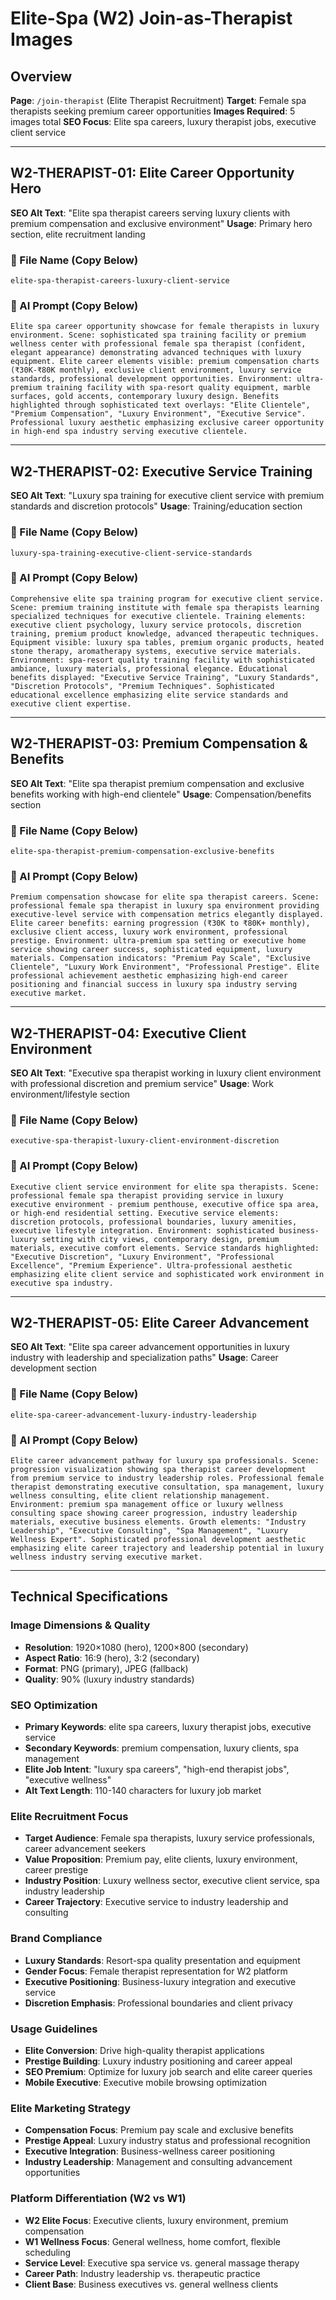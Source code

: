 # Elite-Spa (W2) Join-as-Therapist Images

## Overview
**Page**: `/join-therapist` (Elite Therapist Recruitment)
**Target**: Female spa therapists seeking premium career opportunities
**Images Required**: 5 images total
**SEO Focus**: Elite spa careers, luxury therapist jobs, executive client service

---

## W2-THERAPIST-01: Elite Career Opportunity Hero
**SEO Alt Text**: "Elite spa therapist careers serving luxury clients with premium compensation and exclusive environment"
**Usage**: Primary hero section, elite recruitment landing

### 📁 File Name (Copy Below)
```
elite-spa-therapist-careers-luxury-client-service
```

### 🎨 AI Prompt (Copy Below)
```
Elite spa career opportunity showcase for female therapists in luxury environment. Scene: sophisticated spa training facility or premium wellness center with professional female spa therapist (confident, elegant appearance) demonstrating advanced techniques with luxury equipment. Elite career elements visible: premium compensation charts (₹30K-₹80K monthly), exclusive client environment, luxury service standards, professional development opportunities. Environment: ultra-premium training facility with spa-resort quality equipment, marble surfaces, gold accents, contemporary luxury design. Benefits highlighted through sophisticated text overlays: "Elite Clientele", "Premium Compensation", "Luxury Environment", "Executive Service". Professional luxury aesthetic emphasizing exclusive career opportunity in high-end spa industry serving executive clientele.
```

---

## W2-THERAPIST-02: Executive Service Training
**SEO Alt Text**: "Luxury spa training for executive client service with premium standards and discretion protocols"
**Usage**: Training/education section

### 📁 File Name (Copy Below)
```
luxury-spa-training-executive-client-service-standards
```

### 🎨 AI Prompt (Copy Below)
```
Comprehensive elite spa training program for executive client service. Scene: premium training institute with female spa therapists learning specialized techniques for executive clientele. Training elements: executive client psychology, luxury service protocols, discretion training, premium product knowledge, advanced therapeutic techniques. Equipment visible: luxury spa tables, premium organic products, heated stone therapy, aromatherapy systems, executive service materials. Environment: spa-resort quality training facility with sophisticated ambiance, luxury materials, professional elegance. Educational benefits displayed: "Executive Service Training", "Luxury Standards", "Discretion Protocols", "Premium Techniques". Sophisticated educational excellence emphasizing elite service standards and executive client expertise.
```

---

## W2-THERAPIST-03: Premium Compensation & Benefits
**SEO Alt Text**: "Elite spa therapist premium compensation and exclusive benefits working with high-end clientele"
**Usage**: Compensation/benefits section

### 📁 File Name (Copy Below)
```
elite-spa-therapist-premium-compensation-exclusive-benefits
```

### 🎨 AI Prompt (Copy Below)
```
Premium compensation showcase for elite spa therapist careers. Scene: professional female spa therapist in luxury spa environment providing executive-level service with compensation metrics elegantly displayed. Elite career benefits: earning progression (₹30K to ₹80K+ monthly), exclusive client access, luxury work environment, professional prestige. Environment: ultra-premium spa setting or executive home service showing career success, sophisticated equipment, luxury materials. Compensation indicators: "Premium Pay Scale", "Exclusive Clientele", "Luxury Work Environment", "Professional Prestige". Elite professional achievement aesthetic emphasizing high-end career positioning and financial success in luxury spa industry serving executive market.
```

---

## W2-THERAPIST-04: Executive Client Environment
**SEO Alt Text**: "Executive spa therapist working in luxury client environment with professional discretion and premium service"
**Usage**: Work environment/lifestyle section

### 📁 File Name (Copy Below)
```
executive-spa-therapist-luxury-client-environment-discretion
```

### 🎨 AI Prompt (Copy Below)
```
Executive client service environment for elite spa therapists. Scene: professional female spa therapist providing service in luxury executive environment - premium penthouse, executive office spa area, or high-end residential setting. Executive service elements: discretion protocols, professional boundaries, luxury amenities, executive lifestyle integration. Environment: sophisticated business-luxury setting with city views, contemporary design, premium materials, executive comfort elements. Service standards highlighted: "Executive Discretion", "Luxury Environment", "Professional Excellence", "Premium Experience". Ultra-professional aesthetic emphasizing elite client service and sophisticated work environment in executive spa industry.
```

---

## W2-THERAPIST-05: Elite Career Advancement
**SEO Alt Text**: "Elite spa career advancement opportunities in luxury industry with leadership and specialization paths"
**Usage**: Career development section

### 📁 File Name (Copy Below)
```
elite-spa-career-advancement-luxury-industry-leadership
```

### 🎨 AI Prompt (Copy Below)
```
Elite career advancement pathway for luxury spa professionals. Scene: progression visualization showing spa therapist career development from premium service to industry leadership roles. Professional female therapist demonstrating executive consultation, spa management, luxury wellness consulting, elite client relationship management. Environment: premium spa management office or luxury wellness consulting space showing career progression, industry leadership materials, executive business elements. Growth elements: "Industry Leadership", "Executive Consulting", "Spa Management", "Luxury Wellness Expert". Sophisticated professional development aesthetic emphasizing elite career trajectory and leadership potential in luxury wellness industry serving executive market.
```

---

## Technical Specifications

### Image Dimensions & Quality
- **Resolution**: 1920×1080 (hero), 1200×800 (secondary)
- **Aspect Ratio**: 16:9 (hero), 3:2 (secondary)
- **Format**: PNG (primary), JPEG (fallback)
- **Quality**: 90% (luxury industry standards)

### SEO Optimization
- **Primary Keywords**: elite spa careers, luxury therapist jobs, executive service
- **Secondary Keywords**: premium compensation, luxury clients, spa management
- **Elite Job Intent**: "luxury spa careers", "high-end therapist jobs", "executive wellness"
- **Alt Text Length**: 110-140 characters for luxury job market

### Elite Recruitment Focus
- **Target Audience**: Female spa therapists, luxury service professionals, career advancement seekers
- **Value Proposition**: Premium pay, elite clients, luxury environment, career prestige
- **Industry Position**: Luxury wellness sector, executive client service, spa industry leadership
- **Career Trajectory**: Executive service to industry leadership and consulting

### Brand Compliance
- **Luxury Standards**: Resort-spa quality presentation and equipment
- **Gender Focus**: Female therapist representation for W2 platform
- **Executive Positioning**: Business-luxury integration and executive service
- **Discretion Emphasis**: Professional boundaries and client privacy

### Usage Guidelines
- **Elite Conversion**: Drive high-quality therapist applications
- **Prestige Building**: Luxury industry positioning and career appeal
- **SEO Premium**: Optimize for luxury job search and elite career queries
- **Mobile Executive**: Executive mobile browsing optimization

### Elite Marketing Strategy
- **Compensation Focus**: Premium pay scale and exclusive benefits
- **Prestige Appeal**: Luxury industry status and professional recognition
- **Executive Integration**: Business-wellness career positioning
- **Industry Leadership**: Management and consulting advancement opportunities

### Platform Differentiation (W2 vs W1)
- **W2 Elite Focus**: Executive clients, luxury environment, premium compensation
- **W1 Wellness Focus**: General wellness, home comfort, flexible scheduling
- **Service Level**: Executive spa service vs. general massage therapy
- **Career Path**: Industry leadership vs. therapeutic practice
- **Client Base**: Business executives vs. general wellness clients